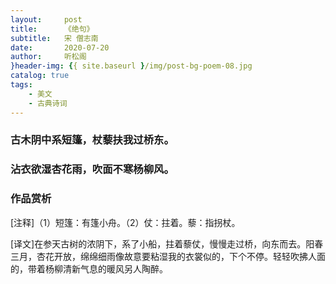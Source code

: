 ```yaml
---
layout:     post
title:      《绝句》
subtitle:   宋 僧志南
date:       2020-07-20
author:     听松阁
}header-img: {{ site.baseurl }/img/post-bg-poem-08.jpg
catalog: true
tags:
    - 美文
    - 古典诗词
---
```


### 古木阴中系短篷，杖藜扶我过桥东。
### 沾衣欲湿杏花雨，吹面不寒杨柳风。


### 作品赏析
[注释]（1）短篷：有篷小舟。（2）仗：拄着。藜：指拐杖。

[译文]在参天古树的浓阴下，系了小船，拄着藜仗，慢慢走过桥，向东而去。阳春三月，杏花开放，绵绵细雨像故意要粘湿我的衣裳似的，下个不停。轻轻吹拂人面的，带着杨柳清新气息的暖风另人陶醉。
